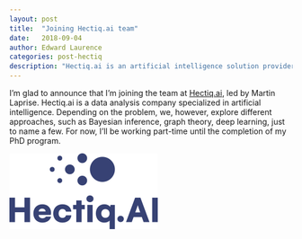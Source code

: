 ```yaml
---
layout: post
title:  "Joining Hectiq.ai team"
date:   2018-09-04
author: Edward Laurence
categories: post-hectiq
description: "Hectiq.ai is an artificial intelligence solution provider based in Québec city."
---
```


I’m glad to announce that I’m joining the team at <a href="https://www.hectiq.ai">Hectiq.ai</a>, led by Martin Laprise. Hectiq.ai is a data analysis company specialized in artificial intelligence. Depending on the problem, we, however, explore different approaches, such as Bayesian inference, graph theory, deep learning, just to name a few. For now, I’ll be working part-time until the completion of my PhD program.

<div class="post-image" style="max-width: 264px">
  <img src="/assets/posts/hectiq/hectiqai_logo.png" title="">
</div>